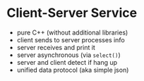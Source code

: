# Client-Server Service
- pure C++ (without additional libraries)
- client sends to server processes info
- server receives and print it
- server asynchronous (via ```select()```)
- server and client detect if hang up
- unified data protocol (aka simple json)
